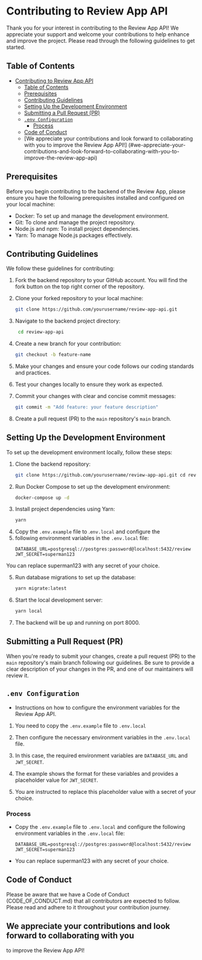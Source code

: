 # Contributing to Review App API

Thank you for your interest in contributing to the Review App API!
We appreciate your support and welcome your contributions to help 
enhance and improve the project. Please read through the following 
guidelines to get started.

## Table of Contents
- [Contributing to Review App API](#contributing-to-review-app-api)
  - [Table of Contents](#table-of-contents)
  - [Prerequisites](#prerequisites)
  - [Contributing Guidelines](#contributing-guidelines)
  - [Setting Up the Development Environment](#setting-up-the-development-environment)
  - [Submitting a Pull Request (PR)](#submitting-a-pull-request-pr)
  - [`.env Configuration`](#env-configuration)
    - [Process](#process)
  - [Code of Conduct](#code-of-conduct)
  - [We appreciate your contributions and look forward to
     collaborating with you to improve the Review App API!]
   (#we-appreciate-your-contributions-and-look-forward-to-collaborating-with-you-to-improve-the-review-app-api)

## Prerequisites

Before you begin contributing to the backend of the Review App, 
please ensure you have the following prerequisites installed and 
configured on your local machine:

- Docker: To set up and manage the development environment.
- Git: To clone and manage the project repository.
- Node.js and npm: To install project dependencies.
- Yarn: To manage Node.js packages effectively.

## Contributing Guidelines

We follow these guidelines for contributing:

1. Fork the backend repository to your GitHub account. You will find the fork button on the top right corner of the repository.

2. Clone your forked repository to your local machine:

   ```bash
   git clone https://github.com/yourusername/review-app-api.git

3. Navigate to the backend project directory:
   ```bash 
    cd review-app-api

4. Create a new branch for your contribution:
   ```bash
   git checkout -b feature-name

5. Make your changes and ensure your code follows our coding
   standards and practices.

6. Test your changes locally to ensure they work as expected.

7. Commit your changes with clear and concise commit messages:
   ```bash
   git commit -m "Add feature: your feature description"

8. Create a pull request (PR) to the `main` repository's `main` branch.

## Setting Up the Development Environment
To set up the development environment locally, follow these steps:

1. Clone the backend repository:
   ```bash
   git clone https://github.com/yourusername/review-app-api.git cd review-app-api

2. Run Docker Compose to set up the development environment:
   ```bash
   docker-compose up -d

3. Install project dependencies using Yarn:
   ```bash
   yarn

4. Copy the `.env.example` file to .`env.local` and configure the
5. following environment variables in the `.env.local` file:
   ```env
   DATABASE_URL=postgresql://postgres:password@localhost:5432/review
   JWT_SECRET=superman123

  You can replace superman123 with any secret of your choice.

5. Run database migrations to set up the database:
   ```bash
   yarn migrate:latest

6. Start the local development server:
   ```bash
   yarn local

7. The backend will be up and running on port 8000.

## Submitting a Pull Request (PR)

When you're ready to submit your changes, create a pull request
(PR) to the `main` repository's main branch following our guidelines. 
Be sure to provide a clear description of your changes in the PR, and 
one of our maintainers will review it.

##  `.env Configuration` 
- Instructions on how to configure the environment variables for the
  Review App API. 
  
1. You need to copy the `.env.example` file to
 `.env.local` 

2. Then configure the necessary environment variables in the `.env.local`
    file. 
   
4. In this case, the required environment variables are `DATABASE_URL` and
  `JWT_SECRET`. 
   
6. The example shows the format for these variables and provides a placeholder
   value for `JWT_SECRET`. 
   
8. You are instructed to replace this placeholder value with a secret of your choice.

### Process

- Copy the `.env.example` file to `.env.local` and configure the following
  environment variables in the `.env.local` file:
    ```env
    DATABASE_URL=postgresql://postgres:password@localhost:5432/review
    JWT_SECRET=superman123

 - You can replace superman123 with any secret of your choice.

## Code of Conduct

Please be aware that we have a Code of Conduct (CODE_OF_CONDUCT.md) that all
contributors are expected to follow. Please read and adhere to it throughout 
your contribution journey.

## We appreciate your contributions and look forward to collaborating with you 
to improve the Review App API!

